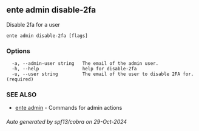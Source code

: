 ## ente admin disable-2fa

Disable 2fa for a user

```
ente admin disable-2fa [flags]
```

### Options

```
  -a, --admin-user string   The email of the admin user. 
  -h, --help                help for disable-2fa
  -u, --user string         The email of the user to disable 2FA for. (required)
```

### SEE ALSO

* [ente admin](ente_admin.md)	 - Commands for admin actions

###### Auto generated by spf13/cobra on 29-Oct-2024
